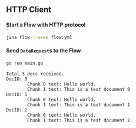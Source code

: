 ## HTTP Client

#### Start a Flow with HTTP protocol

```bash
jina flow --uses flow.yml
```

#### Send `DataRequest`s to the Flow

```bash
go run main.go
```
```text
Total 3 docs received.
DocID: 0
        Chunk 0 text: Hello world. 
        Chunk 1 text: This is a test document 0 
DocID: 1
        Chunk 0 text: Hello world. 
        Chunk 1 text: This is a test document 1 
DocID: 2
        Chunk 0 text: Hello world. 
        Chunk 1 text: This is a test document 2 
```
